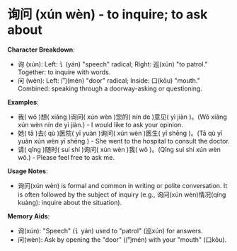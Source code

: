 # **询问 (xún wèn) - to inquire; to ask about**

**Character Breakdown**:  
- 询 (xún): Left: 讠(yán) "speech" radical; Right: 巡(xún) "to patrol." Together: to inquire with words.  
- 问 (wèn): Left: 门(mén) "door" radical; Inside: 口(kǒu) "mouth." Combined: speaking through a doorway-asking or questioning.

**Examples**:  
- 我( wǒ )想( xiǎng )询问( xún wèn )您的( nín de )意见( yì jiàn )。(Wǒ xiǎng xún wèn nín de yì jiàn.) - I would like to ask your opinion.  
- 她( tā )去( qù )医院( yī yuàn )询问( xún wèn )医生( yī shēng )。(Tā qù yī yuàn xún wèn yī shēng.) - She went to the hospital to consult the doctor.  
- 请( qǐng )随时( suí shí )询问( xún wèn )我( wǒ )。(Qǐng suí shí xún wèn wǒ.) - Please feel free to ask me.

**Usage Notes**:  
- 询问(xún wèn) is formal and common in writing or polite conversation. It is often followed by the subject of inquiry (e.g., 询问(xún wèn)情况(qíng kuàng): inquire about the situation).

**Memory Aids**:  
- 询(xún): "Speech" (讠yán) used to "patrol" (巡xún) for answers.  
- 问(wèn): Ask by opening the "door" (门mén) with your "mouth" (口kǒu).